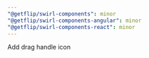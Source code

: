 ```yaml
---
"@getflip/swirl-components": minor
"@getflip/swirl-components-angular": minor
"@getflip/swirl-components-react": minor
---
```


Add drag handle icon
